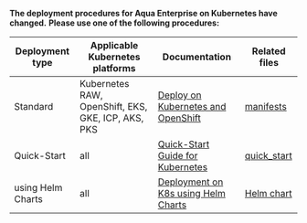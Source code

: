 **The deployment procedures for Aqua Enterprise on Kubernetes have changed.** 
**Please use one of the following procedures:**

| Deployment type | Applicable Kubernetes platforms | Documentation | Related files |
|-|-|-|-|
| Standard | Kubernetes RAW, OpenShift, EKS, GKE, ICP, AKS, PKS | [Deploy on Kubernetes and OpenShift](https://docs.aquasec.com/v5.3/docs/deploy-on-kubernetes-and-openshift) | [manifests](https://github.com/aquasecurity/deployments/tree/5.3/orchestrators/kubernetes/manifests) |
| Quick-Start | all | [Quick-Start Guide for Kubernetes](https://docs.aquasec.com/v5.3/docs/quick-start-guide-for-kubernetes) | [quick_start](https://github.com/aquasecurity/deployments/tree/5.3/orchestrators/kubernetes/quick_start) |
| using Helm Charts | all | [Deployment on K8s using Helm Charts](https://docs.aquasec.com/v5.3/docs/kubernetes-with-helm) | [Helm chart](https://github.com/aquasecurity/aqua-helm/blob/5.3/server/README.md) |
